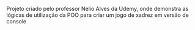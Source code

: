 Projeto criado pelo professor Nelio Alves da Udemy, onde demonstra as lógicas de utilização da POO para criar um jogo de xadrez em versão de console
